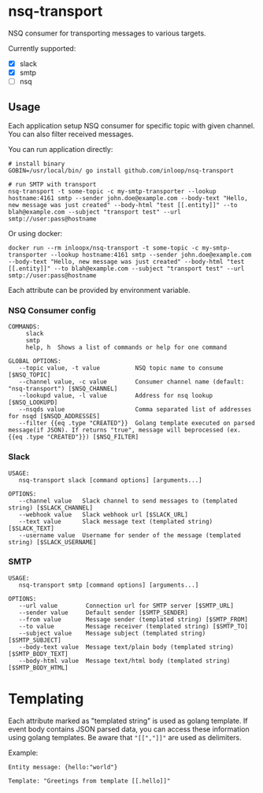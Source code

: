 # nsq-transport

NSQ consumer for transporting messages to various targets.

Currently supported:

- [x] slack
- [x] smtp
- [ ] nsq

## Usage

Each application setup NSQ consumer for specific topic with given channel. You can also filter received messages.

You can run application directly:

```
# install binary
GOBIN=/usr/local/bin/ go install github.com/inloop/nsq-transport

# run SMTP with transport
nsq-transport -t some-topic -c my-smtp-transporter --lookup hostname:4161 smtp --sender john.doe@example.com --body-text "Hello, new message was just created" --body-html "test [[.entity]]" --to blah@example.com --subject "transport test" --url smtp://user:pass@hostname
```

Or using docker:

```
docker run --rm inloopx/nsq-transport -t some-topic -c my-smtp-transporter --lookup hostname:4161 smtp --sender john.doe@example.com --body-text "Hello, new message was just created" --body-html "test [[.entity]]" --to blah@example.com --subject "transport test" --url smtp://user:pass@hostname
```

Each attribute can be provided by environment variable.

### NSQ Consumer config

```
COMMANDS:
     slack
     smtp
     help, h  Shows a list of commands or help for one command

GLOBAL OPTIONS:
   --topic value, -t value          NSQ topic name to consume [$NSQ_TOPIC]
   --channel value, -c value        Consumer channel name (default: "nsq-transport") [$NSQ_CHANNEL]
   --lookupd value, -l value        Address for nsq lookup [$NSQ_LOOKUPD]
   --nsqds value                    Comma separated list of addresses for nsqd [$NSQD_ADDRESSES]
   --filter {{eq .type "CREATED"}}  Golang template executed on parsed message(if JSON). If returns "true", message will beprocessed (ex. {{eq .type "CREATED"}}) [$NSQ_FILTER]
```

### Slack

```
USAGE:
   nsq-transport slack [command options] [arguments...]

OPTIONS:
   --channel value   Slack channel to send messages to (templated string) [$SLACK_CHANNEL]
   --webhook value   Slack webhook url [$SLACK_URL]
   --text value      Slack message text (templated string) [$SLACK_TEXT]
   --username value  Username for sender of the message (templated string) [$SLACK_USERNAME]
```

### SMTP

```
USAGE:
   nsq-transport smtp [command options] [arguments...]

OPTIONS:
   --url value        Connection url for SMTP server [$SMTP_URL]
   --sender value     Default sender [$SMTP_SENDER]
   --from value       Message sender (templated string) [$SMTP_FROM]
   --to value         Message receiver (templated string) [$SMTP_TO]
   --subject value    Message subject (templated string) [$SMTP_SUBJECT]
   --body-text value  Message text/plain body (templated string) [$SMTP_BODY_TEXT]
   --body-html value  Message text/html body (templated string) [$SMTP_BODY_HTML]
```

# Templating

Each attribute marked as "templated string" is used as golang template. If event body contains JSON parsed data, you can access these information using golang templates. Be aware that `"[[","]]"` are used as delimiters.

Example:

```
Entity message: {hello:"world"}

Template: "Greetings from template [[.hello]]"
```
